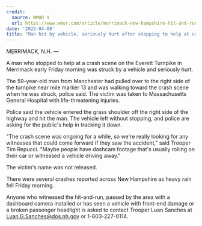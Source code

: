 ```yaml
---
credit:
  source: WMUR 9
  url: https://www.wmur.com/article/merrimack-new-hampshire-hit-and-run-4822/39674448
date: '2022-04-08'
title: "Man hit by vehicle, seriously hurt after stopping to help at crash scene in Merrimack, police say"
---
```

MERRIMACK, N.H. —

A man who stopped to help at a crash scene on the Everett Turnpike in Merrimack early Friday morning was struck by a vehicle and seriously hurt.

The 59-year-old man from Manchester had pulled over to the right side of the turnpike near mile marker 13 and was walking toward the crash scene when he was struck, police said. The victim was taken to Massachusetts General Hospital with life-threatening injuries.

Police said the vehicle entered the grass shoulder off the right side of the highway and hit the man. The vehicle left without stopping, and police are asking for the public's help in tracking it down.

"The crash scene was ongoing for a while, so we're really looking for any witnesses that could come forward if they saw the accident," said Trooper Tim Repucci. "Maybe people have dashcam footage that's usually rolling on their car or witnessed a vehicle driving away."

The victim's name was not released.

There were several crashes reported across New Hampshire as heavy rain fell Friday morning.

Anyone who witnessed the hit-and-run, passed by the area with a dashboard camera installed or has seen a vehicle with front-end damage or a broken passenger headlight is asked to contact Trooper Luan Sanches at Luan.G.Sanches@dos.nh.gov or 1-603-227-0114.
